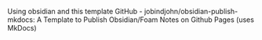 Using obsidian and this template GitHub - jobindjohn/obsidian-publish-mkdocs: A Template to Publish Obsidian/Foam Notes on Github Pages (uses MkDocs)